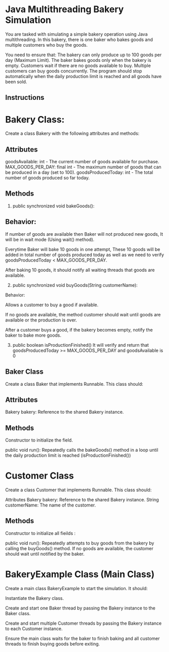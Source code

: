 Java Multithreading Bakery Simulation
=============================================
You are tasked with simulating a simple bakery operation using Java multithreading. In this bakery, there is one baker who bakes goods and multiple customers who buy the goods. 

You need to ensure that:
The bakery can only produce up to 100 goods per day (Maximum Limit).
The baker bakes goods only when the bakery is empty.
Customers wait if there are no goods available to buy.
Multiple customers can buy goods concurrently.
The program should stop automatically when the daily production limit is reached and all goods have been sold.

Instructions
-----------------
Bakery Class: 
================
Create a class Bakery with the following attributes and methods:

Attributes
----------------------
goodsAvailable: int - The current number of goods available for purchase.
MAX_GOODS_PER_DAY: final int - The maximum number of goods that can be produced in a day (set to 100).
goodsProducedToday: int - The total number of goods produced so far today.

Methods
--------------
1) public synchronized void bakeGoods():

Behavior:
---------
If number of goods are available then Baker will not produced new goods, It will be in wait mode (Using wait() method).

Everytime Baker will bake 10 goods in one attempt, These 10 goods will be added in total number of goods produced today as well as we need to verify
goodsProducedToday < MAX_GOODS_PER_DAY.

After baking 10 goods, it should notify all waiting threads that goods are available.

2) public synchronized void buyGoods(String customerName):

Behavior:

Allows a customer to buy a good if available.

If no goods are available, the method customer should wait until goods are available or the production is over.

After a customer buys a good, if the bakery becomes empty, notify the baker to bake more goods.

3) public boolean isProductionFinished()
It will verify and return that goodsProducedToday >= MAX_GOODS_PER_DAY and 
goodsAvailable is 0 

Baker Class
------------
Create a class Baker that implements Runnable. This class should:

Attributes
----------------
Bakery bakery: Reference to the shared Bakery instance.

Methods
-------------
Constructor to initialize the field.

public void run():
Repeatedly calls the bakeGoods() method in a loop until the daily production limit is reached (isProductionFinished())

Customer Class
======================
Create a class Customer that implements Runnable. This class should:

Attributes
Bakery bakery: Reference to the shared Bakery instance.
String customerName: The name of the customer.

Methods
----------------
Constructor to initialize all fieilds :

public void run():
Repeatedly attempts to buy goods from the bakery by calling the buyGoods() method.
If no goods are available, the customer should wait until notified by the baker.

BakeryExample Class (Main Class)
==========================================
Create a main class BakeryExample to start the simulation. It should:

Instantiate the Bakery class.

Create and start one Baker thread by passing the Bakery instance to the Baker class.

Create and start multiple Customer threads by passing the Bakery instance to each Customer instance.

Ensure the main class waits for the baker to finish baking and all customer threads to finish buying goods before exiting.
